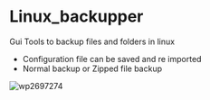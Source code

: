 # Linux_backupper
Gui Tools to backup files and folders in linux
- Configuration file can be saved and re imported
- Normal backup or Zipped file backup

![wp2697274](https://user-images.githubusercontent.com/37984399/143782640-472e141e-78bf-4772-a537-14c7e108a51c.jpg)

